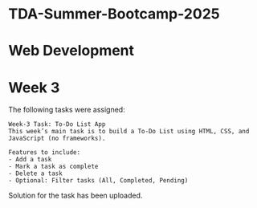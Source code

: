 # TDA-Summer-Bootcamp-2025
# Web Development
# Week 3

The following tasks were assigned:

    Week-3 Task: To-Do List App
    This week’s main task is to build a To-Do List using HTML, CSS, and JavaScript (no frameworks).

    Features to include:
    - Add a task
    - Mark a task as complete
    - Delete a task
    - Optional: Filter tasks (All, Completed, Pending)

Solution for the task has been uploaded.